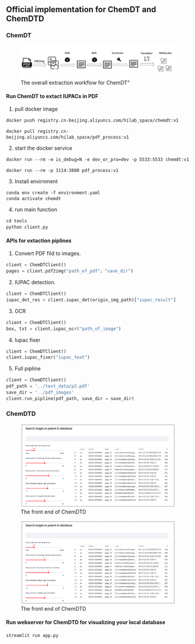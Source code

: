 ## Official implementation for ChemDT and ChemDTD

### ChemDT

<figure>
  <img
  src="./arch/Picture1.png"
  alt="The overall extraction workflow for ChemDT">
  <figcaption>The overall extraction workflow for ChemDT"</figcaption>
</figure>


#### Run ChemDT to extact IUPACs in PDF

1. pull docker image

```
docker push registry.cn-beijing.aliyuncs.com/hilab_space/chemdt:v1
```

```
docker pull registry.cn-beijing.aliyuncs.com/hilab_space/pdf_process:v1
```

2. start the docker service

```
docker run --rm -e is_debug=N -e dev_or_pro=dev -p 5533:5533 chemdt:v1
```

```
docker run --rm -p 3114:3080 pdf_process:v1
```

3. Install envirnment

```
conda env create -f environment.yaml
conda activate chemdt
```

4. run main function

```python
cd tools
python client.py
```

#### APIs for extaction piplines

1. Convert PDF fild to images.

```python
client = ChemDTClient()
pages = client.pdf2img("path_of_pdf"，"save_dir")
```

2. IUPAC detection.

```python
client = ChemDTClient()
iupac_det_res = client.iupac_det(origin_img_path)["iupac_result"]
```


3. OCR

```python
client = ChemDTClient()
box, txt = client.iupac_ocr("path_of_image")
```


4. Iupac fixer

```python
client = ChemDTClient()
client.iupac_fixer("iupac_text")
```

5. Full pipline

```python
client = ChemDTClient()
pdf_path = '../test_data/p2.pdf'
save_dir = '../pdf_images'
client.run_pipline(pdf_path, save_dir = save_dir)
```


### ChemDTD 

<figure>
  <img
  src="./arch/Picture2.png"
  alt="The front end of ChemDTD">
  <figcaption>The front end of ChemDTD</figcaption>
</figure>

<figure>
  <img
  src="./arch/Picture2.png"
  alt="The front end of ChemDTD">
  <figcaption>The front end of ChemDTD</figcaption>
</figure>

#### Run webserver for ChemDTD for visualizing your local database

```sh
streamlit run app.py
```